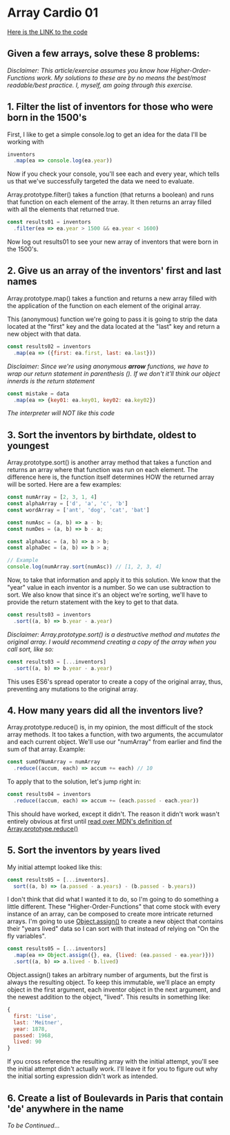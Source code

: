 # Array Cardio 01
[Here is the LINK to the code](https://github.com/no-trbl-2-u/MyReact30/tree/master/04-arrayCardio01 "Github for this code")

## Given a few arrays, solve these 8 problems:

*Disclaimer: This article/exercise assumes you know how Higher-Order-Functions work. My solutions to these are by no means the best/most readable/best practice. I, myself, am going through this exercise.*

## 1. Filter the list of inventors for those who were born in the 1500's
First, I like to get a simple console.log to get an idea for the data I'll be working with

```js
inventors
  .map(ea => console.log(ea.year))
```

Now if you check your console, you'll see each and every year, which tells us that we've successfully targeted the data we need to evaluate.

Array.prototype.filter() takes a function (that returns a boolean) and runs that function on each element of the array. It then returns an array filled with all the elements that returned true.

```js
const results01 = inventors
  .filter(ea => ea.year > 1500 && ea.year < 1600)
```

Now log out results01 to see your new array of inventors that were born in the 1500's.


## 2. Give us an array of the inventors' first and last names

Array.prototype.map() takes a function and returns a new array filled with the application of the function on each element of the original array.

This (anonymous) function we're going to pass it is going to strip the data located at the "first" key and the data located at the "last" key and return a new object with that data.

```js
const results02 = inventors
  .map(ea => ({first: ea.first, last: ea.last}))
```

*Disclaimer: Since we're using anonymous **arrow** functions, we have to wrap our return statement in parenthesis (). If we don't it'll think our object innerds is the return statement*

```js
const mistake = data
  .map(ea => {key01: ea.key01, key02: ea.key02})
```

*The interpreter will NOT like this code*

## 3. Sort the inventors by birthdate, oldest to youngest

Array.prototype.sort() is another array method that takes a function and returns an array where that function was run on each element. The difference here is, the function itself determines HOW the returned array will be sorted. Here are a few examples:

```js
const numArray = [2, 3, 1, 4]
const alphaArray = ['d', 'a', 'c', 'b']
const wordArray = ['ant', 'dog', 'cat', 'bat']

const numAsc = (a, b) => a - b;
const numDes = (a, b) => b - a;

const alphaAsc = (a, b) => a > b;
const alphaDec = (a, b) => b > a;

// Example
console.log(numArray.sort(numAsc)) // [1, 2, 3, 4]
```

Now, to take that information and apply it to this solution. We know that the "year" value in each inventor is a number. So we can use subtraction to sort. We also know that since it's an object we're sorting, we'll have to provide the return statement with the key to get to that data.

```js
const results03 = inventors
  .sort((a, b) => b.year - a.year)
```

*Disclaimer: Array.prototype.sort() is a destructive method and mutates the original array. I would recommend creating a copy of the array when you call sort, like so:*

```js
const results03 = [...inventors]
  .sort((a, b) => b.year - a.year)
```

This uses ES6's spread operator to create a copy of the original array, thus, preventing any mutations to the original array.

## 4. How many years did all the inventors live?

Array.prototype.reduce() is, in my opinion, the most difficult of the stock array methods. It too takes a function, with two arguments, the accumulator and each current object. We'll use our "numArray" from earlier and find the sum of that array. Example:

```js
const sumOfNumArray = numArray
  .reduce((accum, each) => accum += each) // 10
```

To apply that to the solution, let's jump right in:

```js
const results04 = inventors
  .reduce((accum, each) => accum += (each.passed - each.year))
```

This should have worked, except it didn't. The reason it didn't work wasn't entirely obvious at first until
[read over MDN's definition of Array.prototype.reduce()](https://developer.mozilla.org/en-US/docs/Web/JavaScript/Reference/Global_Objects/Array/Reduce "MDN's reduce()")

## 5. Sort the inventors by years lived

My initial attempt looked like this:

```js
const results05 = [...inventors].
  sort((a, b) => (a.passed - a.years) - (b.passed - b.years))
```

I don't think that did what I wanted it to do, so I'm going to do something a little different. These "Higher-Order-Functions" that come stock with every instance of an array, can be composed to create more intricate returned arrays. I'm going to use [Object.assign()](https://developer.mozilla.org/en-US/docs/Web/JavaScript/Reference/Global_Objects/Object/assign "Object.assign") to create a new object that contains their "years lived" data so I can sort with that instead of relying on "On the fly variables".

```js
const results05 = [...inventors]
  .map(ea => Object.assign({}, ea, {lived: (ea.passed - ea.year)}))
  .sort((a, b) => a.lived - b.lived)
```

Object.assign() takes an arbitrary number of arguments, but the first is always the resulting object. To keep this immutable, we'll place an empty object in the first argument, each inventor object in the next argument, and the newest addition to the object, "lived". This results in something like:

```js
{ 
  first: 'Lise',
  last: 'Meitner',
  year: 1878,
  passed: 1968,
  lived: 90
}
```

If you cross reference the resulting array with the initial attempt, you'll see the initial attempt didn't actually work. I'll leave it for you to figure out why the initial sorting expression didn't work as intended.

## 6. Create a list of Boulevards in Paris that contain 'de' anywhere in the name

*To be Continued*...